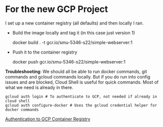 # For the new GCP Project
I set up a new container registry (all defaults) and then locally I ran.

 - Build the image locally and tag it (in this case just version 1)

    docker build . -t gcr.io/smu-5346-s22/simple-webserver:1

 - Push it to the container registry
 
    docker push gcr.io/smu-5346-s22/simple-webserver:1

**Troubleshooting**:
We should all be able to run docker commands, git commands and gcloud commands locally. But if you do run into config issues and are blocked, Cloud Shell is useful for quick commands. Most of what we need is already in there.

    gcloud auth login # To authenticate to GCP, not needed if already in cloud shell
    gcloud auth configure-docker # Uses the gcloud credential helper for docker commands

[Authentication to GCP Container Registry](https://cloud.google.com/container-registry/docs/advanced-authentication)
